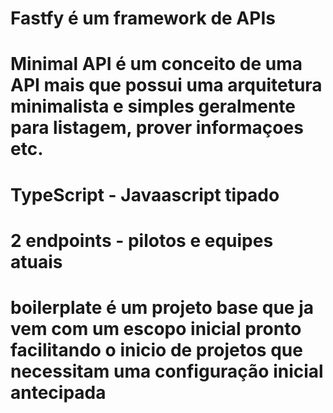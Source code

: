 # Fastfy é um framework de APIs
# Minimal API é um conceito de uma API mais que possui uma arquitetura minimalista e simples geralmente para listagem, prover informaçoes etc.
# TypeScript - Javaascript tipado
# 2 endpoints - pilotos e equipes atuais
# boilerplate é um projeto base que ja vem com um escopo inicial pronto facilitando o inicio de projetos que necessitam uma configuração inicial antecipada

